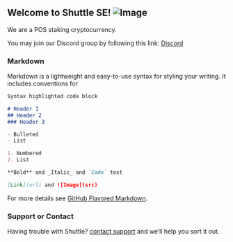 ## Welcome to Shuttle SE! ![Image](https://github.com/Shuttle-SE/website/blob/master/shu_logo-C-01-small.png)

We are a POS staking cryptocurrency.

You may join our Discord group by following this link: [Discord](https://discord.gg/YdM43sp)
  

### Markdown

Markdown is a lightweight and easy-to-use syntax for styling your writing. It includes conventions for

```markdown
Syntax highlighted code block

# Header 1
## Header 2
### Header 3

- Bulleted
- List

1. Numbered
2. List

**Bold** and _Italic_ and `Code` text

[Link](url) and ![Image](src)
```

For more details see [GitHub Flavored Markdown](https://guides.github.com/features/mastering-markdown/).


### Support or Contact

Having trouble with Shuttle? [contact support](newshuttlese@gmail.com) and we’ll help you sort it out.
